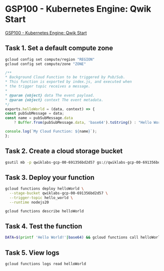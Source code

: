 # GSP100 - Kubernetes Engine: Qwik Start

[GSP100 - Kubernetes Engine: Qwik Start](https://www.cloudskillsboost.google/course_sessions/6826066/labs/376208)

## Task 1. Set a default compute zone

```sh
gcloud config set compute/region "REGION"
gcloud config set compute/zone "ZONE"
```

```js
/**
* Background Cloud Function to be triggered by Pub/Sub.
* This function is exported by index.js, and executed when
* the trigger topic receives a message.
*
* @param {object} data The event payload.
* @param {object} context The event metadata.
*/
exports.helloWorld = (data, context) => {
const pubSubMessage = data;
const name = pubSubMessage.data
    ? Buffer.from(pubSubMessage.data, 'base64').toString() : "Hello World";

console.log(`My Cloud Function: ${name}`);
};
```

## Task 2. Create a cloud storage bucket

```sh
gsutil mb -p qwiklabs-gcp-00-691356bd2d57 gs://qwiklabs-gcp-00-691356bd2d57
```

## Task 3. Deploy your function

```sh
gcloud functions deploy helloWorld \
  --stage-bucket qwiklabs-gcp-00-691356bd2d57 \
  --trigger-topic hello_world \
  --runtime nodejs20

gcloud functions describe helloWorld
```

## Task 4. Test the function

```sh
DATA=$(printf 'Hello World!'|base64) && gcloud functions call helloWorld --data '{"data":"'$DATA'"}'
```

## Task 5. View logs

```sh
gcloud functions logs read helloWorld
```
